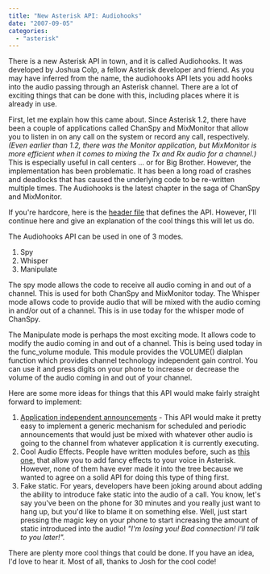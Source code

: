 ```yaml
---
title: "New Asterisk API: Audiohooks"
date: "2007-09-05"
categories: 
  - "asterisk"
---
```


There is a new Asterisk API in town, and it is called Audiohooks. It was developed by Joshua Colp, a fellow Asterisk developer and friend. As you may have inferred from the name, the audiohooks API lets you add hooks into the audio passing through an Asterisk channel. There are a lot of exciting things that can be done with this, including places where it is already in use.

First, let me explain how this came about. Since Asterisk 1.2, there have been a couple of applications called ChanSpy and MixMonitor that allow you to listen in on any call on the system or record any call, respectively. _(Even earlier than 1.2, there was the Monitor application, but MixMonitor is more efficient when it comes to mixing the Tx and Rx audio for a channel.)_ This is especially useful in call centers ... or for Big Brother. However, the implementation has been problematic. It has been a long road of crashes and deadlocks that has caused the underlying code to be re-written multiple times. The Audiohooks is the latest chapter in the saga of ChanSpy and MixMonitor.

If you're hardcore, here is the [header file](http://svn.digium.com/view/asterisk/trunk/include/asterisk/audiohook.h?view=markup "header file") that defines the API. However, I'll continue here and give an explanation of the cool things this will let us do.

The Audiohooks API can be used in one of 3 modes.

1. Spy
2. Whisper
3. Manipulate

The spy mode allows the code to receive all audio coming in and out of a channel. This is used for both ChanSpy and MixMonitor today. The Whisper mode allows code to provide audio that will be mixed with the audio coming in and/or out of a channel. This is in use today for the whisper mode of ChanSpy.

The Manipulate mode is perhaps the most exciting mode. It allows code to modify the audio coming in and out of a channel. This is being used today in the func\_volume module. This module provides the VOLUME() dialplan function which provides channel technology independent gain control. You can use it and press digits on your phone to increase or decrease the volume of the audio coming in and out of your channel.

Here are some more ideas for things that this API would make fairly straight forward to implement:

1. [Application independent announcements](http://russellbryant.net/blog/?p=11) - This API would make it pretty easy to implement a generic mechanism for scheduled and periodic announcements that would just be mixed with whatever other audio is going to the channel from whatever application it is currently executing.
2. Cool Audio Effects. People have written modules before, such as [this one](http://www.lobstertech.com/code/voicechanger//), that allow you to add fancy effects to your voice in Asterisk. However, none of them have ever made it into the tree because we wanted to agree on a solid API for doing this type of thing first.
3. Fake static. For years, developers have been joking around about adding the ability to introduce fake static into the audio of a call. You know, let's say you've been on the phone for 30 minutes and you really just want to hang up, but you'd like to blame it on something else. Well, just start pressing the magic key on your phone to start increasing the amount of static introduced into the audio! _"I'm losing you! Bad connection! I'll talk to you later!"._

There are plenty more cool things that could be done. If you have an idea, I'd love to hear it. Most of all, thanks to Josh for the cool code!
